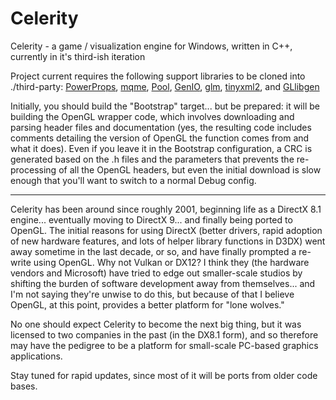 # Celerity
Celerity - a game / visualization engine for Windows, written in C++, currently in it's third-ish iteration

Project current requires the following support libraries to be cloned into ./third-party: <a href="https://github.com/keelanstuart/powerprops">PowerProps</a>, <a href="https://github.com/keelanstuart/mqme">mqme</a>, <a href="https://github.com/keelanstuart/Pool">Pool</a>, <a href="https://github.com/keelanstuart/genio">GenIO</a>, <a href="https://github.com/g-truc/glm">glm</a>, <a href="https://github.com/leethomason/tinyxml2">tinyxml2</a>, and <a href="https://github.com/keelanstuart/GLlibgen">GLlibgen</a>

Initially, you should build the "Bootstrap" target... but be prepared: it will be building the OpenGL wrapper code, which involves downloading and parsing header files and documentation (yes, the resulting code includes comments detailing the version of OpenGL the function comes from and what it does). Even if you leave it in the Bootstrap configuration, a CRC is generated based on the .h files and the parameters that prevents the re-processing of all the OpenGL headers, but even the initial download is slow enough that you'll want to switch to a normal Debug config.

______________________________________________

Celerity has been around since roughly 2001, beginning life as a DirectX 8.1 engine... eventually moving to DirectX 9... and finally being ported to OpenGL. The initial reasons for using DirectX (better drivers, rapid adoption of new hardware features, and lots of helper library functions in D3DX) went away sometime in the last decade, or so, and have finally prompted a re-write using OpenGL. Why not Vulkan or DX12? I think they (the hardware vendors and Microsoft) have tried to edge out smaller-scale studios by shifting the burden of software development away from themselves... and I'm not saying they're unwise to do this, but because of that I believe OpenGL, at this point, provides a better platform for "lone wolves."

No one should expect Celerity to become the next big thing, but it was licensed to two companies in the past (in the DX8.1 form), and so therefore may have the pedigree to be a platform for small-scale PC-based graphics applications.

Stay tuned for rapid updates, since most of it will be ports from older code bases.
